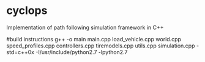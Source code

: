 # cyclops
Implementation of path following simulation framework in C++

#build instructions
g++ -o main main.cpp load_vehicle.cpp world.cpp speed_profiles.cpp controllers.cpp tiremodels.cpp utils.cpp simulation.cpp -std=c++0x -I/usr/include/python2.7 -lpython2.7
